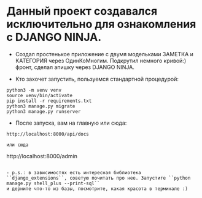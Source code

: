 # Данный проект создавался исключительно для ознакомления с DJANGO NINJA.

- Создал простенькое приложение с двумя модельками ЗАМЕТКА и КАТЕГОРИЯ через ОдинКоМногим. Подкрутил немного кривой:) фронт, сделал апишку через DJANGO NINJA.


- Кто захочет запустить, пользуемся стандартной процедурой:
```
python3 -m venv venv
source venv/bin/activate
pip install -r requirements.txt
python3 manage.py migrate
python3 manage.py runserver
```
- После запуска, вам на главную или сюда:
```
http://localhost:8000/api/docs

или сюда
```
http://localhost:8000/admin
```

- p.s.: в зависимостях есть интересная библиотека ``django_extensions``, советую почитать про нее. Запустите ``python manage.py shell_plus --print-sql``
и дерните что-то из базы, посмотрите, какая красота в терминале :)